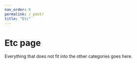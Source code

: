 ```yaml
---
nav_order: 6
permalink: /_post/
title: "Etc"
---
```


# Etc page
Everything that does not fit into the other categories goes here.

